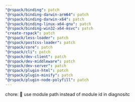 ```yaml
---
"@rspack/binding": patch
"@rspack/binding-darwin-arm64": patch
"@rspack/binding-darwin-x64": patch
"@rspack/binding-linux-x64-gnu": patch
"@rspack/binding-win32-x64-msvc": patch
"create-rspack": patch
"@rspack/less-loader": patch
"@rspack/postcss-loader": patch
"@rspack/core": patch
"@rspack/cli": patch
"@rspack/dev-client": patch
"@rspack/dev-middleware": patch
"@rspack/dev-server": patch
"@rspack/plugin-html": patch
"@rspack/plugin-minify": patch
"@rspack/plugin-node-polyfill": patch
---
```


chore: 🤖 use module path instead of module id in diagnositc

